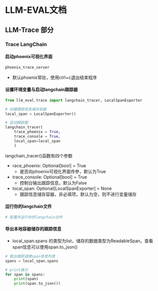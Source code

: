 # LLM-EVAL文档

## LLM-Trace 部分

### Trace LangChain

#### 启动phoenix可视化界面

```bash
phoenix_trace_server
```

- 默认phoenix常驻，使用ctrl+c退出结束程序

#### 设置环境变量与启动langchain跟踪器

```python
from llm_eval.trace import langchain_tracer, LocalSpanExporter

# 创建跟踪信息储存容器
local_span = LocalSpanExporter()

# 启动跟踪器
langchain_tracer(
    trace_phoenix = True,
    trace_console = True,
    local_span=local_span
    )
```
langchain_tracer()函数有四个参数
- race_phoenix: Optional[bool] = True
  - 是否向phoenix可视化界面传参，默认为True
- trace_console: Optional[bool] = True
  - 控制台输出跟踪信息，默认为False
- local_span: Optional[LocalSpanExporter] = None
  - 跟踪信息储存容器，非必填项，默认为空，则不进行变量储存


#### 运行你的langchain文件
 
```python
# 配置并运行你的langchain文件
```

#### 导出本地容器储存的跟踪信息

- local_span.spans 的类型为list，储存的数据类型为ReadableSpan，查看span信息可以使用span.to_json()

```python
# 取出跟踪道德span信息列表
spans = local_span.spans

# print展示
for span in spans:
    print(span)
    print(span.to_json())
```

